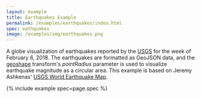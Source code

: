 ```yaml
---
layout: example
title: Earthquakes Example
permalink: /examples/earthquakes/index.html
spec: eathquakes
image: /examples/img/earthquakes.png
---
```


A globe visualization of earthquakes reported by the [USGS](https://earthquake.usgs.gov/earthquakes/) for the week of February 6, 2018. The earthquakes are formatted as GeoJSON data, and the [geoshape](../../docs/transforms/geoshape) transform's _pointRadius_ parameter is used to visualize earthquake magnitude as a circular area. This example is based on Jeremy Ashkenas' [USGS World Earthquake Map](https://beta.observablehq.com/@jashkenas/quakespotter-0-1).

{% include example spec=page.spec %}

